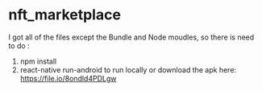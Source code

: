 # nft_marketplace

I got all of the files except the Bundle and Node moudles, so there is need to do : 
1. npm install 
2. react-native run-android to run locally or download the apk here: https://file.io/8ondld4PDLgw
